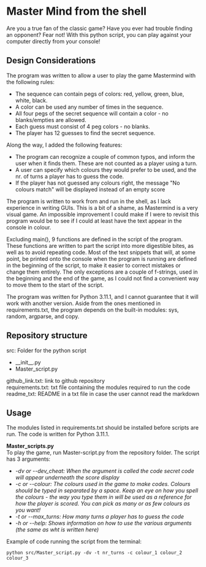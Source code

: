 # Master Mind from the shell
Are you a true fan of the classic game? Have you ever had trouble finding an opponent? Fear not! With this python script, you can play against your computer directly from your console!    

## Design Considerations
The program was written to allow a user to play the game Mastermind with the following rules:
- The sequence can contain pegs of colors: red, yellow, green, blue, white, black.
- A color can be used any number of times in the sequence.
- All four pegs of the secret sequence will contain a color - no blanks/empties are allowed.
- Each guess must consist of 4 peg colors - no blanks.
- The player has 12 guesses to find the secret sequence.

Along the way, I added the following features: 
- The program can recognize a couple of common typos, and inform the user when it finds them. These are not counted as a player using a turn. 
- A user can specify which colours they would prefer to be used, and the nr. of turns a player has to guess the code.
- If the player has not guessed any colours right, the message "No colours match" will be displayed instead of an empty score

The program is written to work from and run in the shell, as I lack experience in writing GUIs. This is a bit of a shame, as Mastermind is a very visual game. An impossible improvement I could make if I were to revisit this program would be to see if I could at least have the text appear in the console in colour.    

Excluding main(), 9 functions are defined in the script of the program. These functions are written to part the script into more digestible bites, as well as to avoid repeating code. Most of the text snippets that will, at some point, be printed onto the console when the program is running are defined in the beginning of the script, to make it easier to correct mistakes or change them entirely. The only exceptions are a couple of f-strings, used in the beginning and the end of the game, as I could not find a convenient way to move them to the start of the script.          
     
The program was written for Python 3.11.1, and I cannot guarantee that it will work with another version. Aside from the ones mentioned in requirements.txt, the program depends on the built-in modules: sys, random, argparse, and copy. 

## Repository structure
src: Folder for the python script    
-	\_\_init__.py
- Master_script.py

github_link.txt: link to github repository    
requirements.txt: txt file containing the modules required to run the code
readme_txt: README in a txt file in case the user cannot read the markdown

## Usage
The modules listed in requirements.txt should be installed before scripts are run. The code is written for Python 3.11.1.    

__Master_scripts.py__     
To play the game, run Master-script.py from the repository folder. The script has 3 arguments:    
- _-dv or --dev_cheat: When the argument is called the code secret code will appear underneath the score display_
- _-c or --colour: The colours used in the game to make codes. Colours should be typed in separated by a space. Keep an eye on how you spell the colours - the way you type them in will be used as a reference for how the player is scored. You can pick as many or as few colours as you want!_
- _-t or --max_turns: How many turns a player has to guess the code_
- _-h or --help: Shows information on how to use the various arguments (the same as wht is written here)_

Example of code running the script from the terminal:    
```
python src/Master_script.py -dv -t nr_turns -c colour_1 colour_2 colour_3
```
